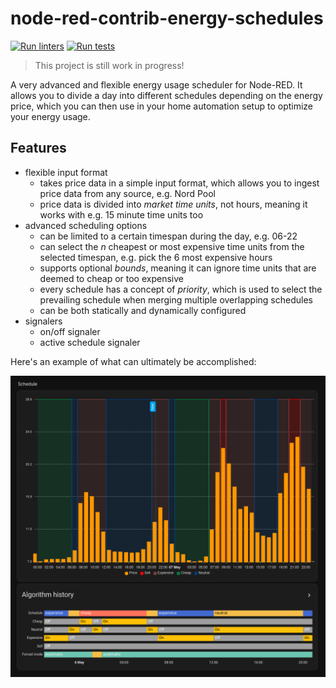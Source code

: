 # node-red-contrib-energy-schedules

[![Run linters](https://github.com/Jalle19/node-red-contrib-energy-schedules/actions/workflows/lint.yml/badge.svg)](https://github.com/Jalle19/node-red-contrib-energy-schedules/actions/workflows/lint.yml)
[![Run tests](https://github.com/Jalle19/node-red-contrib-energy-schedules/actions/workflows/test.yml/badge.svg)](https://github.com/Jalle19/node-red-contrib-energy-schedules/actions/workflows/test.yml)

> This project is still work in progress!

A very advanced and flexible energy usage scheduler for Node-RED. It allows you to divide a day into different schedules 
depending on the energy price, which you can then use in your home automation setup to optimize your energy usage.

## Features

* flexible input format
  * takes price data in a simple input format, which allows you to ingest price data from any source, e.g. Nord Pool
  * price data is divided into _market time units_, not hours, meaning it works with e.g. 15 minute time units too
* advanced scheduling options
  * can be limited to a certain timespan during the day, e.g. 06-22
  * can select the _n_ cheapest or most expensive time units from the selected timespan, e.g. pick the 6 most expensive hours
  * supports optional _bounds_, meaning it can ignore time units that are deemed to cheap or too expensive
  * every schedule has a concept of _priority_, which is used to select the prevailing schedule when merging multiple overlapping schedules
  * can be both statically and dynamically configured
* signalers
  * on/off signaler
  * active schedule signaler

Here's an example of what can ultimately be accomplished:

![Example](./resources/examples/readme1.png)
